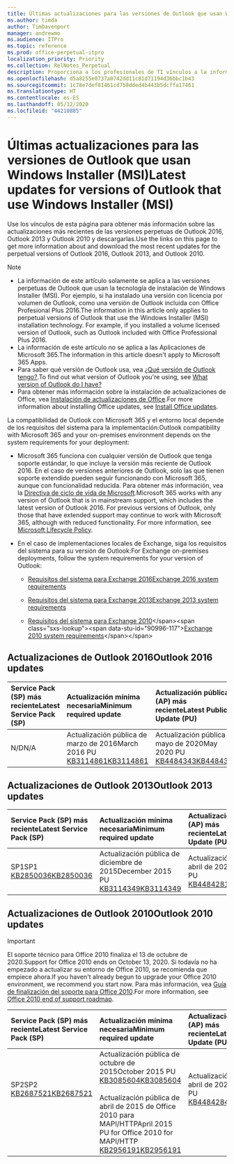 ```yaml
---
title: Últimas actualizaciones para las versiones de Outlook que usan Windows Installer (MSI)
ms.author: timda
author: TimDavenport
manager: andrewmo
ms.audience: ITPro
ms.topic: reference
ms.prod: office-perpetual-itpro
localization_priority: Priority
ms.collection: RelNotes_Perpetual
description: Proporciona a los profesionales de TI vínculos a la información de las últimas actualizaciones de las versiones perpetuas de Outlook 2016, Outlook 2013 y Outlook 2010.
ms.openlocfilehash: d5a8255e0737a0742dd11c81d71194d36bbc1b43
ms.sourcegitcommit: 1c78e7def81461cd758dded4b443b5dcffa17461
ms.translationtype: HT
ms.contentlocale: es-ES
ms.lasthandoff: 05/12/2020
ms.locfileid: "44210885"
---
```

# <a name="latest-updates-for-versions-of-outlook-that-use-windows-installer-msi"></a><span data-ttu-id="90996-103">Últimas actualizaciones para las versiones de Outlook que usan Windows Installer (MSI)</span><span class="sxs-lookup"><span data-stu-id="90996-103">Latest updates for versions of Outlook that use Windows Installer (MSI)</span></span>

<span data-ttu-id="90996-104">Use los vínculos de esta página para obtener más información sobre las actualizaciones más recientes de las versiones perpetuas de Outlook 2016, Outlook 2013 y Outlook 2010 y descargarlas.</span><span class="sxs-lookup"><span data-stu-id="90996-104">Use the links on this page to get more information about and download the most recent updates for the perpetual versions of Outlook 2016, Outlook 2013, and Outlook 2010.</span></span>
  
> [!NOTE]
> - <span data-ttu-id="90996-p101">La información de este artículo solamente se aplica a las versiones perpetuas de Outlook que usan la tecnología de instalación de Windows Installer (MSI). Por ejemplo, si ha instalado una versión con licencia por volumen de Outlook, como una versión de Outlook incluida con Office Profesional Plus 2016.</span><span class="sxs-lookup"><span data-stu-id="90996-p101">The information in this article only applies to perpetual versions of Outlook that use the Windows Installer (MSI) installation technology. For example, if you installed a volume licensed version of Outlook, such as Outlook included with Office Professional Plus 2016.</span></span>
> - <span data-ttu-id="90996-107">La información de este artículo no se aplica a las Aplicaciones de Microsoft 365.</span><span class="sxs-lookup"><span data-stu-id="90996-107">The information in this article doesn't apply to Microsoft 365 Apps.</span></span>
> - <span data-ttu-id="90996-108">Para saber qué versión de Outlook usa, vea [¿Qué versión de Outlook tengo?](https://support.office.com/article/b3a9568c-edb5-42b9-9825-d48d82b2257c).</span><span class="sxs-lookup"><span data-stu-id="90996-108">To find out what version of Outlook you're using, see [What version of Outlook do I have?](https://support.office.com/article/b3a9568c-edb5-42b9-9825-d48d82b2257c)</span></span>
> - <span data-ttu-id="90996-109">Para obtener más información sobre la instalación de actualizaciones de Office, vea [Instalación de actualizaciones de Office](https://support.office.com/article/2ab296f3-7f03-43a2-8e50-46de917611c5).</span><span class="sxs-lookup"><span data-stu-id="90996-109">For more information about installing Office updates, see [Install Office updates](https://support.office.com/article/2ab296f3-7f03-43a2-8e50-46de917611c5).</span></span> 
  
<span data-ttu-id="90996-110">La compatibilidad de Outlook con Microsoft 365 y el entorno local depende de los requisitos del sistema para la implementación:</span><span class="sxs-lookup"><span data-stu-id="90996-110">Outlook compatibility with Microsoft 365 and your on-premises environment depends on the system requirements for your deployment:</span></span>
  
- <span data-ttu-id="90996-p102">Microsoft 365 funciona con cualquier versión de Outlook que tenga soporte estándar, lo que incluye la versión más reciente de Outlook 2016. En el caso de versiones anteriores de Outlook, solo las que tienen soporte extendido pueden seguir funcionando con Microsoft 365, aunque con funcionalidad reducida. Para obtener más información, vea la [Directiva de ciclo de vida de Microsoft](https://support.microsoft.com/lifecycle).</span><span class="sxs-lookup"><span data-stu-id="90996-p102">Microsoft 365 works with any version of Outlook that is in mainstream support, which includes the latest version of Outlook 2016. For previous versions of Outlook, only those that have extended support may continue to work with Microsoft 365, although with reduced functionality. For more information, see [Microsoft Lifecycle Policy](https://support.microsoft.com/lifecycle).</span></span>
    
- <span data-ttu-id="90996-114">En el caso de implementaciones locales de Exchange, siga los requisitos del sistema para su versión de Outlook:</span><span class="sxs-lookup"><span data-stu-id="90996-114">For Exchange on-premises deployments, follow the system requirements for your version of Outlook:</span></span>
    
  - [<span data-ttu-id="90996-115">Requisitos del sistema para Exchange 2016</span><span class="sxs-lookup"><span data-stu-id="90996-115">Exchange 2016 system requirements</span></span>](https://docs.microsoft.com/Exchange/plan-and-deploy/system-requirements)
    
  - [<span data-ttu-id="90996-116">Requisitos del sistema para Exchange 2013</span><span class="sxs-lookup"><span data-stu-id="90996-116">Exchange 2013 system requirements</span></span>](https://docs.microsoft.com/exchange/exchange-2013-system-requirements-exchange-2013-help)
    
  - <span data-ttu-id="90996-117">[Requisitos del sistema para Exchange 2010](https://docs.microsoft.com/previous-versions/office/exchange-server-2010/aa996719(v=exchg.141))</span><span class="sxs-lookup"><span data-stu-id="90996-117">[Exchange 2010 system requirements](https://docs.microsoft.com/previous-versions/office/exchange-server-2010/aa996719(v=exchg.141))</span></span>

   
## <a name="outlook-2016-updates"></a><span data-ttu-id="90996-118">Actualizaciones de Outlook 2016</span><span class="sxs-lookup"><span data-stu-id="90996-118">Outlook 2016 updates</span></span>

|<span data-ttu-id="90996-119">**Service Pack (SP) más reciente**</span><span class="sxs-lookup"><span data-stu-id="90996-119">**Latest Service Pack (SP)**</span></span>|<span data-ttu-id="90996-120">**Actualización mínima necesaria**</span><span class="sxs-lookup"><span data-stu-id="90996-120">**Minimum required update**</span></span>|<span data-ttu-id="90996-121">**Actualización pública (AP) más reciente**</span><span class="sxs-lookup"><span data-stu-id="90996-121">**Latest Public Update (PU)**</span></span>|
|:-----|:-----|:-----|
|<span data-ttu-id="90996-122">N/D</span><span class="sxs-lookup"><span data-stu-id="90996-122">N/A</span></span>  <br/> |<span data-ttu-id="90996-123">Actualización pública de marzo de 2016</span><span class="sxs-lookup"><span data-stu-id="90996-123">March 2016 PU</span></span> <br/>[<span data-ttu-id="90996-124">KB3114861</span><span class="sxs-lookup"><span data-stu-id="90996-124">KB3114861</span></span>](https://support.microsoft.com/help/3114861) <br/> |<span data-ttu-id="90996-125">Actualización pública de mayo de 2020</span><span class="sxs-lookup"><span data-stu-id="90996-125">May 2020 PU</span></span> <br/>[<span data-ttu-id="90996-126">KB4484343</span><span class="sxs-lookup"><span data-stu-id="90996-126">KB4484343</span></span>](https://support.microsoft.com/help/4484343) 

## <a name="outlook-2013-updates"></a><span data-ttu-id="90996-127">Actualizaciones de Outlook 2013</span><span class="sxs-lookup"><span data-stu-id="90996-127">Outlook 2013 updates</span></span>

|<span data-ttu-id="90996-128">**Service Pack (SP) más reciente**</span><span class="sxs-lookup"><span data-stu-id="90996-128">**Latest Service Pack (SP)**</span></span>|<span data-ttu-id="90996-129">**Actualización mínima necesaria**</span><span class="sxs-lookup"><span data-stu-id="90996-129">**Minimum required update**</span></span>|<span data-ttu-id="90996-130">**Actualización pública (AP) más reciente**</span><span class="sxs-lookup"><span data-stu-id="90996-130">**Latest Public Update (PU)**</span></span>|
|:-----|:-----|:-----|
|<span data-ttu-id="90996-131">SP1</span><span class="sxs-lookup"><span data-stu-id="90996-131">SP1</span></span>  <br/>[<span data-ttu-id="90996-132">KB2850036</span><span class="sxs-lookup"><span data-stu-id="90996-132">KB2850036</span></span>](https://go.microsoft.com/fwlink/p/?LinkId=512538) <br/> |<span data-ttu-id="90996-133">Actualización pública de diciembre de 2015</span><span class="sxs-lookup"><span data-stu-id="90996-133">December 2015 PU</span></span> <br/>[<span data-ttu-id="90996-134">KB3114349</span><span class="sxs-lookup"><span data-stu-id="90996-134">KB3114349</span></span>](https://support.microsoft.com/kb/3114349) <br/> |<span data-ttu-id="90996-135">Actualización pública de abril de 2020</span><span class="sxs-lookup"><span data-stu-id="90996-135">April 2020 PU</span></span> <br/>[<span data-ttu-id="90996-136">KB4484281</span><span class="sxs-lookup"><span data-stu-id="90996-136">KB4484281</span></span>](https://support.microsoft.com/help/4484281)  |
   
## <a name="outlook-2010-updates"></a><span data-ttu-id="90996-137">Actualizaciones de Outlook 2010</span><span class="sxs-lookup"><span data-stu-id="90996-137">Outlook 2010 updates</span></span>
> [!IMPORTANT]
<span data-ttu-id="90996-138">El soporte técnico para Office 2010 finaliza el 13 de octubre de 2020.</span><span class="sxs-lookup"><span data-stu-id="90996-138">Support for Office 2010 ends on October 13, 2020.</span></span> <span data-ttu-id="90996-139">Si todavía no ha empezado a actualizar su entorno de Office 2010, se recomienda que empiece ahora.</span><span class="sxs-lookup"><span data-stu-id="90996-139">If you haven't already begun to upgrade your Office 2010 environment, we recommend you start now.</span></span> <span data-ttu-id="90996-140">Para más información, vea [Guía de finalización del soporte para Office 2010](https://docs.microsoft.com/DeployOffice/office-2010-end-support-roadmap).</span><span class="sxs-lookup"><span data-stu-id="90996-140">For more information, see [Office 2010 end of support roadmap](https://docs.microsoft.com/DeployOffice/office-2010-end-support-roadmap).</span></span>

|<span data-ttu-id="90996-141">**Service Pack (SP) más reciente**</span><span class="sxs-lookup"><span data-stu-id="90996-141">**Latest Service Pack (SP)**</span></span>|<span data-ttu-id="90996-142">**Actualización mínima necesaria**</span><span class="sxs-lookup"><span data-stu-id="90996-142">**Minimum required update**</span></span>|<span data-ttu-id="90996-143">**Actualización pública (AP) más reciente**</span><span class="sxs-lookup"><span data-stu-id="90996-143">**Latest Public Update (PU)**</span></span>|
|:-----|:-----|:-----|
|<span data-ttu-id="90996-144">SP2</span><span class="sxs-lookup"><span data-stu-id="90996-144">SP2</span></span> <br/>[<span data-ttu-id="90996-145">KB2687521</span><span class="sxs-lookup"><span data-stu-id="90996-145">KB2687521</span></span>](https://go.microsoft.com/fwlink/p/?LinkId=512542) <br><br><br><br/> |<span data-ttu-id="90996-146">Actualización pública de octubre de 2015</span><span class="sxs-lookup"><span data-stu-id="90996-146">October 2015 PU</span></span> <br/> [<span data-ttu-id="90996-147">KB3085604</span><span class="sxs-lookup"><span data-stu-id="90996-147">KB3085604</span></span>](https://support.microsoft.com/kb/3085604) <br/><br/>  <span data-ttu-id="90996-148">Actualización pública de abril de 2015 de Office 2010 para MAPI/HTTP</span><span class="sxs-lookup"><span data-stu-id="90996-148">April 2015 PU for Office 2010 for MAPI/HTTP</span></span> <br/> [<span data-ttu-id="90996-149">KB2956191</span><span class="sxs-lookup"><span data-stu-id="90996-149">KB2956191</span></span>](https://support.microsoft.com/help/2956191/april-14-2015-update-for-office-2010-kb2956191) <br/> |<span data-ttu-id="90996-150">Actualización pública de abril de 2020</span><span class="sxs-lookup"><span data-stu-id="90996-150">April 2020 PU</span></span> <br/>[<span data-ttu-id="90996-151">KB4484284</span><span class="sxs-lookup"><span data-stu-id="90996-151">KB4484284</span></span>](https://support.microsoft.com/help/4484284) <br><br><br><br/>|
   

